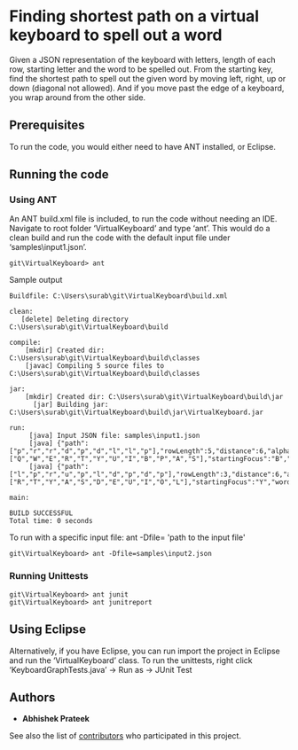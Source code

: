 # Finding shortest path on a virtual keyboard to spell out a word

Given a JSON representation of the keyboard with letters, length of each row, starting letter and the word to be spelled out. From the starting key, find the shortest path to spell out the given word by moving left, right, up or down (diagonal not allowed). And if you move past the edge of a keyboard, you wrap around from the other side.

## Prerequisites

To run the code, you would either need to have ANT installed, or Eclipse.

## Running the code

### Using ANT

An ANT build.xml file is included, to run the code without needing an IDE. Navigate to root folder ‘VirtualKeyboard’ and type ‘ant’. This would do a clean build and run the code with the default input file under ‘samples\input1.json’.

```
git\VirtualKeyboard> ant
```

Sample output
```
Buildfile: C:\Users\surab\git\VirtualKeyboard\build.xml

clean:
   [delete] Deleting directory C:\Users\surab\git\VirtualKeyboard\build

compile:
    [mkdir] Created dir: C:\Users\surab\git\VirtualKeyboard\build\classes
    [javac] Compiling 5 source files to C:\Users\surab\git\VirtualKeyboard\build\classes

jar:
    [mkdir] Created dir: C:\Users\surab\git\VirtualKeyboard\build\jar
      [jar] Building jar: C:\Users\surab\git\VirtualKeyboard\build\jar\VirtualKeyboard.jar

run:
     [java] Input JSON file: samples\input1.json
     [java] {"path":["p","r","r","d","p","d","l","l","p"],"rowLength":5,"distance":6,"alphabet":["Q","W","E","R","T","Y","U","I","B","P","A","S"],"startingFocus":"B","word":"BAR"}
     [java] {"path":["l","p","r","u","p","l","d","p","d","p"],"rowLength":3,"distance":6,"alphabet":["R","T","Y","A","S","D","E","U","I","O","L"],"startingFocus":"Y","word":"TILT"}

main:

BUILD SUCCESSFUL
Total time: 0 seconds
```

To run with a specific input file: ant -Dfile= 'path to the input file'

```
git\VirtualKeyboard> ant -Dfile=samples\input2.json
```

### Running Unittests

```
git\VirtualKeyboard> ant junit
git\VirtualKeyboard> ant junitreport
```

## Using Eclipse
Alternatively, if you have Eclipse, you can run import the project in Eclipse and run the ‘VirtualKeyboard’ class. To run the unittests, right click ‘KeyboardGraphTests.java’ -> Run as -> JUnit Test

## Authors

* **Abhishek Prateek**

See also the list of [contributors](https://github.com/your/project/contributors) who participated in this project.
